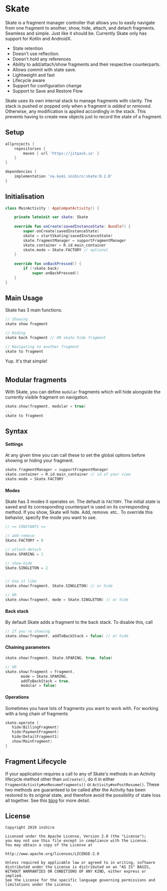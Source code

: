 # Skate

Skate is a fragment manager controller that allows you to easily navigate from one fragment to another, show, hide, attach, and detach fragments. Seamless and simple. Just like it should be.
Currently Skate only has support for Kotlin and AndroidX.
- State retention
- Doesn't use reflection.
- Doesn't hold any references
- Ability to add/attach/show fragments and their respective counterparts.
- Allows commit with state save.
- Lightweight and fast
- Lifecycle aware
- Support for configuration change
- Support to Save and Restore Flow

Skate uses its own internal stack to manage fragments with clarity. The stack is pushed or popped only when a fragment is *added* or *removed*. Otherwise, any modification is applied accordingly in the stack. This prevents having to create new objects just to record the state of a fragment. 

## Setup
```gradle
allprojects {
    repositories {
	    maven { url 'https://jitpack.io' }
    }
}
```
```gradle
dependencies {
    implementation 'na.komi.inshiro:skate:0.1.0'
}
```

## Initialisation
```kotlin
class MainActivity : AppCompatActivity() {

	private lateinit var skate: Skate
	
	override fun onCreate(savedInstanceState: Bundle?) {
		super.onCreate(savedInstanceState)
		skate = startSkating(savedInstanceState)
		skate.fragmentManager = supportFragmentManager
		skate.container = R.id.main_container
		skate.mode = Skate.FACTORY // optional
	}
	
	override fun onBackPressed() {
		if (!skate.back)
		    super.onBackPressed()
	}
}
```

## Main Usage
Skate has 3 main functions.
```kotlin
// Showing
skate show fragment

// Hiding
skate back fragment // OR skate hide fragment

// Navigating to another fragment
skate to fragment
```
Yup. It's that simple!

#
## Modular fragments
With Skate, you can define `modular` fragments which will hide alongside the currently visible fragment on navigation.
```kotlin
skate.show(fragment, modular = true)
...
skate to fragment
```

## Syntax
#### Settings
At any given time you can call these to set the global options before showing or hiding your fragment.
```kotlin
skate.fragmentManager = supportFragmentManager
skate.container = R.id.main_container // id of your view
skate.mode = Skate.FACTORY
```
#### Modes
Skate has 3 modes it operates on. The default is `FACTORY`. The initial state is saved and its corresponding counterpart is used on its corresponding method. If you show, Skate will hide. Add, remove. etc..
To override this behavior, specify the mode you want to use.
```kotlin
// == CONSTANTS ==

// add-remove
Skate.FACTORY = 0

// attach-detach
Skate.SPARING = 1

// show-hide
Skate.SINGLETON = 2


// Use it like
skate.show(fragment, Skate.SINGLETON) // or hide

// OR
skate.show(fragment, mode = Skate.SINGLETON) // or hide
```
#### Back stack
By default Skate adds a fragment to the back stack. To disable this, call
```kotlin
// If you're showing
skate.show(fragment, addToBackStack = false) // or hide
```

#### Chaining parameters
```kotlin
skate.show(fragment, Skate.SPARING, true, false)

// OR
skate.show(fragment = fragment,
	   mode = Skate.SPARING,
	   addToBackStack = true,
	   modular = false)
```
#### Operations
Sometimes you have lots of fragments you want to work with.
For working with a long chain of fragments
```kotlin
skate.operate {
   hide(BillingFragment)
   hide(PaymentFragment)
   hide(DetailFragment1)
   show(MainFragment)
}
```

## Fragment Lifecycle
If your application requires a call to any of Skate's methods in an Activity lifecycle method other than `onCreate()`, do it in either `FragmentActivity#onResumeFragments()` or `Activity#onPostResume()`. These two methods are guaranteed to be called after the Activity has been restored to its original state, and therefore avoid the possibility of state loss all together.
 See this [blog](https://www.androiddesignpatterns.com/2013/08/fragment-transaction-commit-state-loss.html) for more detail.


License
-------

    Copyright 2019 inshiro

    Licensed under the Apache License, Version 2.0 (the "License");
    you may not use this file except in compliance with the License.
    You may obtain a copy of the License at

    http://www.apache.org/licenses/LICENSE-2.0

    Unless required by applicable law or agreed to in writing, software
    distributed under the License is distributed on an "AS IS" BASIS,
    WITHOUT WARRANTIES OR CONDITIONS OF ANY KIND, either express or implied.
    See the License for the specific language governing permissions and
    limitations under the License.